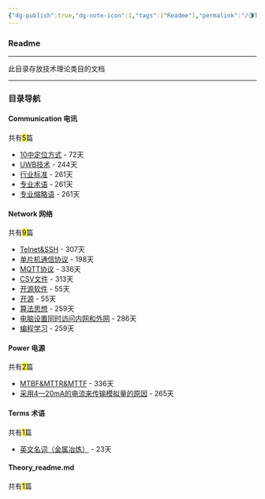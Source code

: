 ```yaml
---
{"dg-publish":true,"dg-note-icon":1,"tags":["Readme"],"permalink":"/🌗Theory_理论/Theory_readme/","dgPassFrontmatter":true,"noteIcon":1,"created":"2024-08-24T23:09:55.639+08:00","updated":"2024-09-18T23:05:22.973+08:00"}
---
```


### Readme
--- 
此目录存放技术理论类目的文档
***
### 目录导航
<p><span><h4 data-heading="Communication 电讯" dir="auto">Communication 电讯</h4></span></p><p><span>共有<mark>5</mark>篇</span></p><div><ul class="dataview list-view-ul"><li><span><a data-tooltip-position="top" aria-label="🌗Theory_理论/Communication 电讯/人员定位/10中定位方式.md" data-href="🌗Theory_理论/Communication 电讯/人员定位/10中定位方式.md" href="🌗Theory_理论/Communication 电讯/人员定位/10中定位方式.md" class="internal-link" target="_blank" rel="noopener">10中定位方式</a> - 72天</span></li><li><span><a data-tooltip-position="top" aria-label="🌗Theory_理论/Communication 电讯/人员定位/UWB技术.md" data-href="🌗Theory_理论/Communication 电讯/人员定位/UWB技术.md" href="🌗Theory_理论/Communication 电讯/人员定位/UWB技术.md" class="internal-link" target="_blank" rel="noopener">UWB技术</a> - 244天</span></li><li><span><a data-tooltip-position="top" aria-label="🌗Theory_理论/Communication 电讯/行业标准.md" data-href="🌗Theory_理论/Communication 电讯/行业标准.md" href="🌗Theory_理论/Communication 电讯/行业标准.md" class="internal-link" target="_blank" rel="noopener">行业标准</a> - 261天</span></li><li><span><a data-tooltip-position="top" aria-label="🌗Theory_理论/Communication 电讯/专业术语.md" data-href="🌗Theory_理论/Communication 电讯/专业术语.md" href="🌗Theory_理论/Communication 电讯/专业术语.md" class="internal-link" target="_blank" rel="noopener">专业术语</a> - 261天</span></li><li><span><a data-tooltip-position="top" aria-label="🌗Theory_理论/Communication 电讯/专业缩略语.md" data-href="🌗Theory_理论/Communication 电讯/专业缩略语.md" href="🌗Theory_理论/Communication 电讯/专业缩略语.md" class="internal-link" target="_blank" rel="noopener">专业缩略语</a> - 261天</span></li></ul></div><p><span><h4 data-heading="Network 网络" dir="auto">Network 网络</h4></span></p><p><span>共有<mark>9</mark>篇</span></p><div><ul class="dataview list-view-ul"><li><span><a data-tooltip-position="top" aria-label="🌗Theory_理论/Network 网络/Telnet&amp;SSH.md" data-href="🌗Theory_理论/Network 网络/Telnet&amp;SSH.md" href="🌗Theory_理论/Network 网络/Telnet&amp;SSH.md" class="internal-link" target="_blank" rel="noopener">Telnet&amp;SSH</a> - 307天</span></li><li><span><a data-tooltip-position="top" aria-label="🌗Theory_理论/Network 网络/单片机通信协议.md" data-href="🌗Theory_理论/Network 网络/单片机通信协议.md" href="🌗Theory_理论/Network 网络/单片机通信协议.md" class="internal-link" target="_blank" rel="noopener">单片机通信协议</a> - 198天</span></li><li><span><a data-tooltip-position="top" aria-label="🌗Theory_理论/Network 网络/术语和缩略语/MQTT协议.md" data-href="🌗Theory_理论/Network 网络/术语和缩略语/MQTT协议.md" href="🌗Theory_理论/Network 网络/术语和缩略语/MQTT协议.md" class="internal-link" target="_blank" rel="noopener">MQTT协议</a> - 336天</span></li><li><span><a data-tooltip-position="top" aria-label="🌗Theory_理论/Network 网络/术语和缩略语/CSV文件.md" data-href="🌗Theory_理论/Network 网络/术语和缩略语/CSV文件.md" href="🌗Theory_理论/Network 网络/术语和缩略语/CSV文件.md" class="internal-link" target="_blank" rel="noopener">CSV文件</a> - 313天</span></li><li><span><a data-tooltip-position="top" aria-label="🌗Theory_理论/Network 网络/术语和缩略语/开源软件.md" data-href="🌗Theory_理论/Network 网络/术语和缩略语/开源软件.md" href="🌗Theory_理论/Network 网络/术语和缩略语/开源软件.md" class="internal-link" target="_blank" rel="noopener">开源软件</a> - 55天</span></li><li><span><a data-tooltip-position="top" aria-label="🌗Theory_理论/Network 网络/术语和缩略语/开源.md" data-href="🌗Theory_理论/Network 网络/术语和缩略语/开源.md" href="🌗Theory_理论/Network 网络/术语和缩略语/开源.md" class="internal-link" target="_blank" rel="noopener">开源</a> - 55天</span></li><li><span><a data-tooltip-position="top" aria-label="🌗Theory_理论/Network 网络/算法思想.md" data-href="🌗Theory_理论/Network 网络/算法思想.md" href="🌗Theory_理论/Network 网络/算法思想.md" class="internal-link" target="_blank" rel="noopener">算法思想</a> - 259天</span></li><li><span><a data-tooltip-position="top" aria-label="🌗Theory_理论/Network 网络/电脑设置同时访问内网和外网.md" data-href="🌗Theory_理论/Network 网络/电脑设置同时访问内网和外网.md" href="🌗Theory_理论/Network 网络/电脑设置同时访问内网和外网.md" class="internal-link" target="_blank" rel="noopener">电脑设置同时访问内网和外网</a> - 286天</span></li><li><span><a data-tooltip-position="top" aria-label="🌗Theory_理论/Network 网络/编程学习.md" data-href="🌗Theory_理论/Network 网络/编程学习.md" href="🌗Theory_理论/Network 网络/编程学习.md" class="internal-link" target="_blank" rel="noopener">编程学习</a> - 259天</span></li></ul></div><p><span><h4 data-heading="Power 电源" dir="auto">Power 电源</h4></span></p><p><span>共有<mark>2</mark>篇</span></p><div><ul class="dataview list-view-ul"><li><span><a data-tooltip-position="top" aria-label="🌗Theory_理论/Power 电源/MTBF&amp;MTTR&amp;MTTF.md" data-href="🌗Theory_理论/Power 电源/MTBF&amp;MTTR&amp;MTTF.md" href="🌗Theory_理论/Power 电源/MTBF&amp;MTTR&amp;MTTF.md" class="internal-link" target="_blank" rel="noopener">MTBF&amp;MTTR&amp;MTTF</a> - 336天</span></li><li><span><a data-tooltip-position="top" aria-label="🌗Theory_理论/Power 电源/采用4—20mA的电流来传输模拟量的原因.md" data-href="🌗Theory_理论/Power 电源/采用4—20mA的电流来传输模拟量的原因.md" href="🌗Theory_理论/Power 电源/采用4—20mA的电流来传输模拟量的原因.md" class="internal-link" target="_blank" rel="noopener">采用4—20mA的电流来传输模拟量的原因</a> - 265天</span></li></ul></div><p><span><h4 data-heading="Terms 术语" dir="auto">Terms 术语</h4></span></p><p><span>共有<mark>1</mark>篇</span></p><div><ul class="dataview list-view-ul"><li><span><a data-tooltip-position="top" aria-label="🌗Theory_理论/Terms 术语/英文名词（金属冶炼）.md" data-href="🌗Theory_理论/Terms 术语/英文名词（金属冶炼）.md" href="🌗Theory_理论/Terms 术语/英文名词（金属冶炼）.md" class="internal-link" target="_blank" rel="noopener">英文名词（金属冶炼）</a> - 23天</span></li></ul></div><p><span><h4 data-heading="Theory_readme.md" dir="auto">Theory_readme.md</h4></span></p><p><span>共有<mark>1</mark>篇</span></p><div><ul class="dataview list-view-ul"></ul></div>
